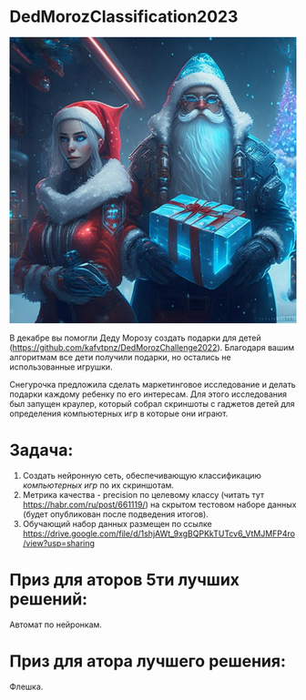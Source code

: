 # DedMorozClassification2023

<img src="./blob/master/raw/warehouse.jpg" width="640"/>

В декабре вы помогли Деду Морозу создать подарки для детей (https://github.com/kafvtpnz/DedMorozChallenge2022). 
Благодаря вашим алгоритмам все дети получили подарки, но остались не использованные игрушки.

Снегурочка предложила сделать маркетинговое исследование и делать подарки каждому ребенку по его интересам. Для этого исследования был запущен краулер, который собрал скриншоты с гаджетов детей для определения компьютерных игр в которые они играют.  

# Задача:

1. Создать нейронную сеть, обеспечивающую классификацию *компьютерных игр* по их скриншотам.
2. Метрика качества - precision по целевому классу (читать тут https://habr.com/ru/post/661119/) на скрытом тестовом наборе данных (будет опубликован после подведения итогов).
3. Обучающий набор данных размещен по ссылке https://drive.google.com/file/d/1shjAWt_9xgBQPKkTUTcv6_VtMJMFP4ro/view?usp=sharing

# Приз для аторов 5ти лучших решений: 

Автомат по нейронкам.

# Приз для атора лучшего решения: 
Флешка.
